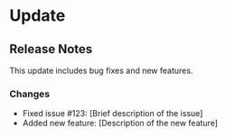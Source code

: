 # Update

## Release Notes
This update includes bug fixes and new features.

### Changes

* Fixed issue #123: [Brief description of the issue]
* Added new feature: [Description of the new feature]